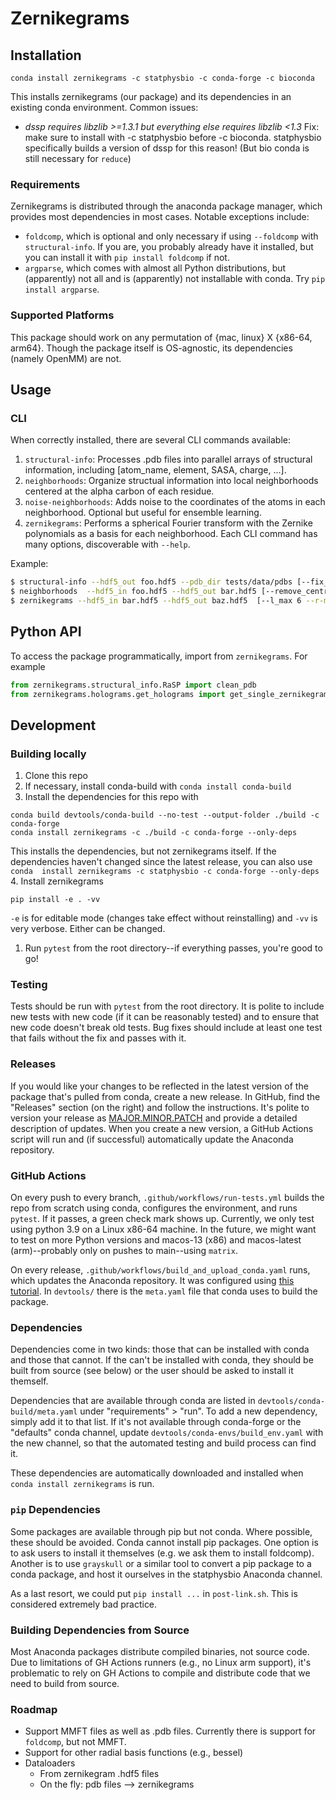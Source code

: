 # Zernikegrams

## Installation
```
conda install zernikegrams -c statphysbio -c conda-forge -c bioconda
```
This installs zernikegrams (our package) and its dependencies in an existing conda environment. 
Common issues:
- *dssp requires libzlib >=1.3.1 but everything else requires libzlib <1.3* Fix: make sure to install with -c statphysbio before -c bioconda. statphysbio specifically builds a version of dssp for this reason! (But bio conda is still necessary for `reduce`)
  
### Requirements
Zernikegrams is distributed through the anaconda package manager, which provides most dependencies in most cases. Notable exceptions include:
- `foldcomp`, which is optional and only necessary if using `--foldcomp` with `structural-info`. If you are, you probably already have it installed, but you can install it with `pip install foldcomp` if not.
- `argparse`, which comes with almost all Python distributions, but (apparently) not all and is (apparently) not installable with conda. Try `pip install argparse`. 

### Supported Platforms
This package should work on any permutation of {mac, linux} X {x86-64, arm64}. Though the package itself is OS-agnostic, its dependencies (namely OpenMM) are not. 

## Usage
### CLI
When correctly installed, there are several CLI commands available:
1. `structural-info`: Processes .pdb files into parallel arrays of structural information, including [atom_name, element, SASA, charge, ...].
2. `neighborhoods`: Organize structual information into local neighborhoods centered at the alpha carbon of each residue.
3. `noise-neighborhoods`: Adds noise to the coordinates of the atoms in each neighborhood. Optional but useful for ensemble learning.
4. `zernikegrams`: Performs a spherical Fourier transform with the Zernike polynomials as a basis for each neighborhood. 
Each CLI command has many options, discoverable with `--help`.

Example:
```bash
$ structural-info --hdf5_out foo.hdf5 --pdb_dir tests/data/pdbs [--fix_pdbs --add_hydrogens --SASA --charge --DSSP ...]
$ neighborhoods  --hdf5_in foo.hdf5 --hdf5_out bar.hdf5 [--remove_central_residue --r_max 10 ...]
$ zernikegrams --hdf5_in bar.hdf5 --hdf5_out baz.hdf5  [--l_max 6 --r-max 10 ...]
```

## Python API
To access the package programmatically, import from `zernikegrams`. For example
```python
from zernikegrams.structural_info.RaSP import clean_pdb
from zernikegrams.holograms.get_holograms import get_single_zernikegram
```

## Development
### Building locally
1. Clone this repo
2. If necessary, install conda-build with `conda install conda-build`
3. Install the dependencies for this repo with 
```
conda build devtools/conda-build --no-test --output-folder ./build -c conda-forge
conda install zernikegrams -c ./build -c conda-forge --only-deps
```
This installs the dependencies, but not zernikegrams itself. If the dependencies haven't changed since
the latest release, you can also use `conda  install zernikegrams -c statphysbio -c conda-forge --only-deps`
4. Install zernikegrams
```
pip install -e . -vv
```
`-e` is for editable mode (changes take effect without reinstalling) and `-vv` is very verbose. Either can be changed.
  
1. Run `pytest` from the root directory--if everything passes, you're good to go!

### Testing
Tests should be run with `pytest` from the root directory. It is polite to include new tests with new code (if it can be reasonably tested) and to ensure that new code doesn't break old tests. Bug fixes should include at least one test that fails without the fix and passes with it.

### Releases
If you would like your changes to be reflected in the latest version of the package that's pulled from conda, create a new release. In GitHub, find the "Releases" section (on the right) and follow the instructions. It's polite to version your release as [MAJOR.MINOR.PATCH](https://semver.org/) and provide a detailed description of updates. When you create a new version, a GitHub Actions script will run and (if successful) automatically update the Anaconda repository.

### GitHub Actions
On every push to every branch, `.github/workflows/run-tests.yml` builds the repo from scratch using conda, configures the environment, and runs `pytest`. If it passes, a green check mark shows up. Currently, we only test using python 3.9 on a Linux x86-64 machine. In the future, we might want to test on more Python versions and macos-13 (x86) and macos-latest (arm)--probably only on pushes to main--using `matrix`. 

On every release, `.github/workflows/build_and_upload_conda.yaml` runs, which updates the Anaconda repository. It was configured using [this tutorial](https://github.com/marketplace/actions/build-and-upload-conda-packages). In `devtools/` there is the `meta.yaml` file that conda uses to build the package.

### Dependencies
Dependencies come in two kinds: those that can be installed with conda and those that cannot. If the can't be installed with conda, they should be built from source (see below) or the user should be asked to install it themself. 

Dependencies that are available through conda are listed in `devtools/conda-build/meta.yaml` under "requirements" > "run". To add a new dependency, simply add it to that list. If it's not available through conda-forge or the "defaults" conda channel, update `devtools/conda-envs/build_env.yaml` with the new channel, so that the automated testing and build process can find it. 

These dependencies are automatically downloaded and installed when `conda install zernikegrams` is run. 

### `pip` Dependencies
Some packages are available through pip but not conda. Where possible, these should be avoided. Conda cannot install pip packages. One option is to ask users to install it themselves (e.g. we ask them to install foldcomp). Another is to use `grayskull` or a similar tool to convert a pip package to a conda package, and host it ourselves in the statphysbio Anaconda channel.

As a last resort, we could put `pip install ...` in `post-link.sh`. This is considered extremely bad practice. 

### Building Dependencies from Source
Most Anaconda packages distribute compiled binaries, not source code. Due to limitations of GH Actions runners (e.g., no Linux arm support), it's problematic to rely on GH Actions to compile and distribute code that we need to build from source.

### Roadmap
- Support MMFT files as well as .pdb files. Currently there is support for `foldcomp`, but not MMFT.
- Support for other radial basis functions (e.g., bessel)
- Dataloaders
  - From zernikegram .hdf5 files
  - On the fly: pdb files --> zernikegrams
